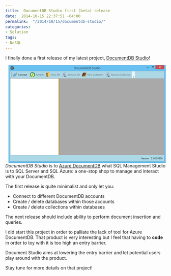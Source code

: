 ```yaml
---
title:  DocumentDB Studio first (beta) release
date:  2014-10-15 22:37:51 -04:00
permalink:  "/2014/10/15/documentdb-studio/"
categories:
- Solution
tags:
- NoSQL
---
```

<p>I finally done a first release of my latest project, <a href="https://studiodocumentdb.codeplex.com/">DocumentDB Studio</a>!
</p><p><img align="right" src="assets/2014/10/documentdb-studio/101614_0240_documentdbs11.png" alt="" /><em>DocumentDB Studio</em> is to <a href="http://vincentlauzon.wordpress.com/2014/09/18/digest-documentdb-resource-model-and-concepts/">Azure DocumentDB</a> what SQL Management Studio is to SQL Server and SQL Azure: a one-stop shop to manage and interact with your DocumentDB.
</p><p>The first release is quite minimalist and only let you:
</p><ul><li>Connect to different DocumentDB accounts
</li><li>Create / delete databases within those accounts
</li><li>Create / delete collections within databases
</li></ul><p>The next release should include ability to perform document insertion and queries.
</p><p>I did start this project in order to palliate the lack of tool for Azure DocumentDB.  That product is very interesting but I feel that having to <strong>code</strong> in order to toy with it is too high an entry barrier.
</p><p>Document Studio aims at lowering the entry barrier and let potential users play around with the product.
</p><p>Stay tune for more details on that project!</p>